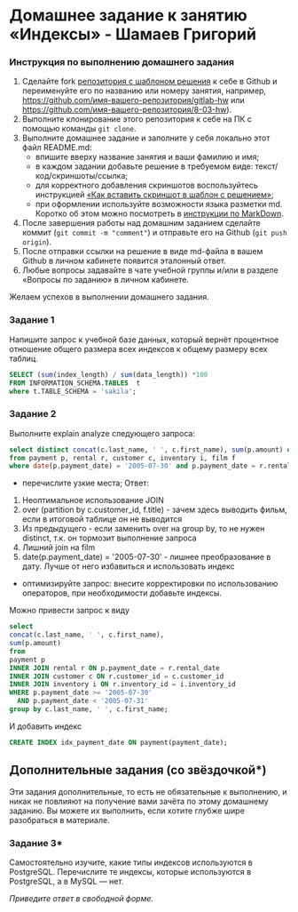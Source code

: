 # Домашнее задание к занятию «Индексы» - Шамаев Григорий

### Инструкция по выполнению домашнего задания

1. Сделайте fork [репозитория c шаблоном решения](https://github.com/netology-code/sys-pattern-homework) к себе в Github и переименуйте его по названию или номеру занятия, например, https://github.com/имя-вашего-репозитория/gitlab-hw или https://github.com/имя-вашего-репозитория/8-03-hw).
2. Выполните клонирование этого репозитория к себе на ПК с помощью команды `git clone`.
3. Выполните домашнее задание и заполните у себя локально этот файл README.md:
   - впишите вверху название занятия и ваши фамилию и имя;
   - в каждом задании добавьте решение в требуемом виде: текст/код/скриншоты/ссылка;
   - для корректного добавления скриншотов воспользуйтесь инструкцией [«Как вставить скриншот в шаблон с решением»](https://github.com/netology-code/sys-pattern-homework/blob/main/screen-instruction.md);
   - при оформлении используйте возможности языка разметки md. Коротко об этом можно посмотреть в [инструкции по MarkDown](https://github.com/netology-code/sys-pattern-homework/blob/main/md-instruction.md).
4. После завершения работы над домашним заданием сделайте коммит (`git commit -m "comment"`) и отправьте его на Github (`git push origin`).
5. После отправки ссылки на решение в виде md-файла в вашем Github в личном кабинете появится эталонный ответ.
6. Любые вопросы задавайте в чате учебной группы и/или в разделе «Вопросы по заданию» в личном кабинете.

Желаем успехов в выполнении домашнего задания.

### Задание 1

Напишите запрос к учебной базе данных, который вернёт процентное отношение общего размера всех индексов к общему размеру всех таблиц.
``` sql
SELECT (sum(index_length) / sum(data_length)) *100
FROM INFORMATION_SCHEMA.TABLES  t
where t.TABLE_SCHEMA = 'sakila';
```
### Задание 2

Выполните explain analyze следующего запроса:
```sql
select distinct concat(c.last_name, ' ', c.first_name), sum(p.amount) over (partition by c.customer_id, f.title)
from payment p, rental r, customer c, inventory i, film f
where date(p.payment_date) = '2005-07-30' and p.payment_date = r.rental_date and r.customer_id = c.customer_id and i.inventory_id = r.inventory_id
```
- перечислите узкие места;
Ответ:
1. Неоптимальное использование JOIN 
2. over (partition by c.customer_id, f.title) - зачем здесь выводить фильм, если в итоговой таблице он не выводится
3. Из предыдущего - если заменить over на group by, то не нужен distinct, т.к. он тормозит выполнение запроса
4. Лишний join на film
5. date(p.payment_date) = '2005-07-30' - лишнее преобразование в дату. Лучше от него избавиться и использовать индекс

- оптимизируйте запрос: внесите корректировки по использованию операторов, при необходимости добавьте индексы.

Можно привести запрос к виду
```sql
select  
concat(c.last_name, ' ', c.first_name),
sum(p.amount) 
from 
payment p
INNER JOIN rental r ON p.payment_date = r.rental_date
INNER JOIN customer c ON r.customer_id = c.customer_id
INNER JOIN inventory i ON r.inventory_id = i.inventory_id
WHERE p.payment_date >= '2005-07-30' 
  AND p.payment_date < '2005-07-31'
group by c.last_name, ' ', c.first_name;
```
И добавить индекс
```sql
CREATE INDEX idx_payment_date ON payment(payment_date);
```

## Дополнительные задания (со звёздочкой*)
Эти задания дополнительные, то есть не обязательные к выполнению, и никак не повлияют на получение вами зачёта по этому домашнему заданию. Вы можете их выполнить, если хотите глубже шире разобраться в материале.

### Задание 3*

Самостоятельно изучите, какие типы индексов используются в PostgreSQL. Перечислите те индексы, которые используются в PostgreSQL, а в MySQL — нет.

*Приведите ответ в свободной форме.*